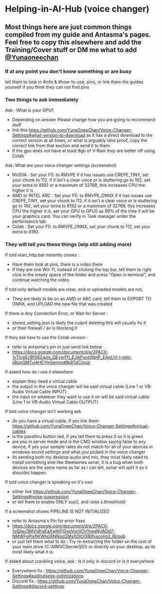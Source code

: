 # Helping-in-AI-Hub (voice changer)

## Most things here are just common things compiled from my guide and Antasma's pages. Feel free to copy this elsewhere and add the Training/Cover stuff or DM me what to add [@Yunaoneechan](https://discord.com/users/824922747423031359)

### If at any point you don't know something or are busy
tell them to look in #info & #how-to-use, pins, or link them the guides yourself if you think they can not find pins


### Two things to ask immediately

Ask : What is your GPU?
* Depending on answer Please change how you are going to recommend stuff
* link this https://github.com/YunaOneeChan/Voice-Changer-Settings#what-version-to-download as it has a direct download to the correct version at all times, or what is arguably idiot proof, copy the correct link from that section and send it to them
* If the gpu does not have at least 8gb of V-Ram they are better off using Colab
  
Ask: What are your voice changer settings (screenshot) 
* NVIDIA : Set your F0. to RMVPE if it has issues use CREPE_TINY, set your chunk to 112, if it isn't a clear voice or is stuttering go to 192, set your extra to 8192 or a maximum of 32768, this increases CPU the higher it is.
* AMD or INTEL ARC : Set your F0. to RMVPE_ONNX if it has issues use CREPE_TINY, set your chunk to 112, if it isn't a clear voice or is stuttering go to 192, set your extra to 8192 or a maximum of 32768, this increases CPU the higher it is, set your GPU to GPU0 as 99% of the time it will be your graphics card. You can verify in Task manager under the performance tab.
* Colab : Set your F0. to RMVPE_ONNX, set your chunk to 112, set your extra to 8192.

### They will tell you these things (wip still adding more) 

If told start_http.bat instantly closes : 
* Have them look at pins, there is a video there
* If they are one Win 11, instead of clicking the top bar, tell them to right click in the empty space of the folder and press "Open in terminal", and continue watching the video.

If told only default models are clear, and or uploaded models are not,
* They are likely to be on an AMD or ARC card, tell them to EXPORT TO ONNX, and UPLOAD the new file that was created

If there is Any Connection Error, or Wait for Server :
* stored_setting.json is likely the culprit deleting this will usually fix it
* or their firewall / av is blocking it

If they ask how to use the Colab version :
* refer to antasma's pin or just send link below
* https://docs.google.com/document/d/e/2PACX-1vTIceEcBfS6Zqolv_QEysrFfI_EJikPxozWptP_EjkpLVl-l-gdo-ijBonQMTviAHEYm5emmd9k9TdC/pub

If asked how do i use it elsewhere
* explain they need a virtual cable
* the output in the voice changer will be said virtual cable (Line 1 or VB-Audio Virtual Cable INPUT)
* the input on whatever they want to use it on will be said virtual cable (Line 1 or VB-Audio Virtual Cable OUTPUT)

If told voice changer isn't working ask
* do you have a virtual cable, if yes link them https://github.com/YunaOneeChan/Voice-Changer-Settings#virtual-cables
* is the passthru button red, if yes tell them to press it so it is green
* are you in server mode and is the CMD window saying false to any device, if yes your sample rates do not match for all of your devices in windows sound settings and what you picked in the voice changer
* its sending both my desktop audio and mic, they most likely need to install something else like Steelseries sonar, it is a bug when both devices are the same name as far as i can tell, sonar will split it so it shouldnt happen.

If told voice changer is speaking on it's own
* either link https://github.com/YunaOneeChan/Voice-Changer-Settings#noise-suppression
* or tell them to enable ONLY sup2, and raise s.threshhold

If a screenshot shows PIPELINE IS NOT INITIALIZED
* refer to Antasma's Pin for error fixes
* https://docs.google.com/document/d/e/2PACX-1vQIwJ3MVidhgEaXwWFl0xpVonVOVfneaNVADd7-NMWFgPIsfWWhG8NNqzQMsXDIOGlBIfxscoIm2_6I/pub
* or just tell them what to do : Try re-extracting the folder on the root of your main drive (C:\MMVCServerSIO) or directly on your desktop. as its most likely what it is.

If asked about crackling voice, ask : Is it only in discord or is it everywhere
* Everywhere fix : https://github.com/YunaOneeChan/Voice-Changer-Settings#audiodgexe-optimizations
* Discord fix : https://github.com/YunaOneeChan/Voice-Changer-Settings#discord-settings
